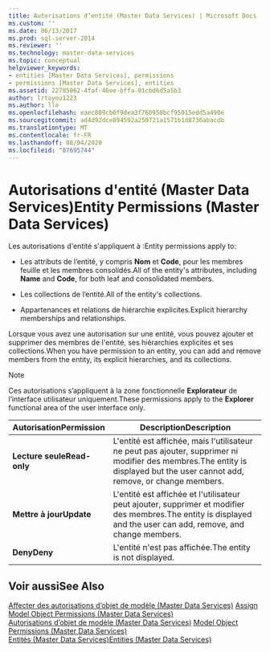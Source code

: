 ```yaml
---
title: Autorisations d’entité (Master Data Services) | Microsoft Docs
ms.custom: ''
ms.date: 06/13/2017
ms.prod: sql-server-2014
ms.reviewer: ''
ms.technology: master-data-services
ms.topic: conceptual
helpviewer_keywords:
- entities [Master Data Services], permissions
- permissions [Master Data Services], entities
ms.assetid: 22785062-4faf-46ee-bffa-01cbd6d5a5b3
author: lrtoyou1223
ms.author: lle
ms.openlocfilehash: eaec809cb0f9dea3f760958bcf95015edd5a490e
ms.sourcegitcommit: ad4d92dce894592a259721a1571b1d8736abacdb
ms.translationtype: MT
ms.contentlocale: fr-FR
ms.lasthandoff: 08/04/2020
ms.locfileid: "87695744"
---
```

# <a name="entity-permissions-master-data-services"></a><span data-ttu-id="52070-102">Autorisations d'entité (Master Data Services)</span><span class="sxs-lookup"><span data-stu-id="52070-102">Entity Permissions (Master Data Services)</span></span>
  <span data-ttu-id="52070-103">Les autorisations d'entité s'appliquent à :</span><span class="sxs-lookup"><span data-stu-id="52070-103">Entity permissions apply to:</span></span>  
  
-   <span data-ttu-id="52070-104">Les attributs de l’entité, y compris **Nom** et **Code**, pour les membres feuille et les membres consolidés.</span><span class="sxs-lookup"><span data-stu-id="52070-104">All of the entity's attributes, including **Name** and **Code**, for both leaf and consolidated members.</span></span>  
  
-   <span data-ttu-id="52070-105">Les collections de l’entité.</span><span class="sxs-lookup"><span data-stu-id="52070-105">All of the entity's collections.</span></span>  
  
-   <span data-ttu-id="52070-106">Appartenances et relations de hiérarchie explicites.</span><span class="sxs-lookup"><span data-stu-id="52070-106">Explicit hierarchy memberships and relationships.</span></span>  
  
 <span data-ttu-id="52070-107">Lorsque vous avez une autorisation sur une entité, vous pouvez ajouter et supprimer des membres de l'entité, ses hiérarchies explicites et ses collections.</span><span class="sxs-lookup"><span data-stu-id="52070-107">When you have permission to an entity, you can add and remove members from the entity, its explicit hierarchies, and its collections.</span></span>  
  
> [!NOTE]  
>  <span data-ttu-id="52070-108">Ces autorisations s’appliquent à la zone fonctionnelle **Explorateur** de l’interface utilisateur uniquement.</span><span class="sxs-lookup"><span data-stu-id="52070-108">These permissions apply to the **Explorer** functional area of the user interface only.</span></span>  
  
|<span data-ttu-id="52070-109">Autorisation</span><span class="sxs-lookup"><span data-stu-id="52070-109">Permission</span></span>|<span data-ttu-id="52070-110">Description</span><span class="sxs-lookup"><span data-stu-id="52070-110">Description</span></span>|  
|----------------|-----------------|  
|<span data-ttu-id="52070-111">**Lecture seule**</span><span class="sxs-lookup"><span data-stu-id="52070-111">**Read-only**</span></span>|<span data-ttu-id="52070-112">L'entité est affichée, mais l'utilisateur ne peut pas ajouter, supprimer ni modifier des membres.</span><span class="sxs-lookup"><span data-stu-id="52070-112">The entity is displayed but the user cannot add, remove, or change members.</span></span>|  
|<span data-ttu-id="52070-113">**Mettre à jour**</span><span class="sxs-lookup"><span data-stu-id="52070-113">**Update**</span></span>|<span data-ttu-id="52070-114">L'entité est affichée et l'utilisateur peut ajouter, supprimer et modifier des membres.</span><span class="sxs-lookup"><span data-stu-id="52070-114">The entity is displayed and the user can add, remove, and change members.</span></span>|  
|<span data-ttu-id="52070-115">**Deny**</span><span class="sxs-lookup"><span data-stu-id="52070-115">**Deny**</span></span>|<span data-ttu-id="52070-116">L'entité n'est pas affichée.</span><span class="sxs-lookup"><span data-stu-id="52070-116">The entity is not displayed.</span></span>|  
  
## <a name="see-also"></a><span data-ttu-id="52070-117">Voir aussi</span><span class="sxs-lookup"><span data-stu-id="52070-117">See Also</span></span>  
 <span data-ttu-id="52070-118">[Affecter des autorisations d’objet de modèle &#40;Master Data Services&#41;](assign-model-object-permissions-master-data-services.md) </span><span class="sxs-lookup"><span data-stu-id="52070-118">[Assign Model Object Permissions &#40;Master Data Services&#41;](assign-model-object-permissions-master-data-services.md) </span></span>  
 <span data-ttu-id="52070-119">[Autorisations d’objet de modèle &#40;Master Data Services&#41;](../../2014/master-data-services/model-object-permissions-master-data-services.md) </span><span class="sxs-lookup"><span data-stu-id="52070-119">[Model Object Permissions &#40;Master Data Services&#41;](../../2014/master-data-services/model-object-permissions-master-data-services.md) </span></span>  
 [<span data-ttu-id="52070-120">Entités &#40;Master Data Services&#41;</span><span class="sxs-lookup"><span data-stu-id="52070-120">Entities &#40;Master Data Services&#41;</span></span>](../../2014/master-data-services/entities-master-data-services.md)  
  
  
